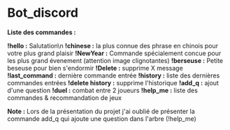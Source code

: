 # Bot_discord

__**Liste des commandes :**__

**!hello :** Salutation\n
**!chinese :** la plus connue des phrase en chinois pour votre plus grand plaisir
**!NewYear :** Commande spécialement concue pour les plus grand évenement (attention image clignotantes)
**!berseuse :** Petite beseuse pour bien s'endormir
**!Delete :** supprime X message
**!last_command :** dernière commande entrée
**!history :** liste des dernières commandes entrées
**!delete history :** supprime l'historique
**!add_q :** ajout d'une question
**!duel :** combat entre 2 joueurs
**!help_me :** liste des commandes & recommandation de jeux

**Note :**
Lors de la présentation du projet j'ai oublié de présenter la commande add_q qui ajoute une question dans l'arbre (!help_me)
